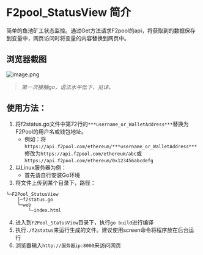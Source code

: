 # F2pool_StatusView 简介
简单的鱼池矿工状态监控。通过Get方法请求F2pool的api，将获取到的数据保存到变量中，网页访问时将变量的内容替换到网页中。
## 浏览器截图
![image.png](https://s2.loli.net/2022/02/14/oaGwXiu7CVJexTE.png)
> *第一次接触go，语法水平低下，见谅。*

## 使用方法：
1. 将f2status.go文件中第72行的`***username_or_WalletAddress***`替换为F2Pool的用户名或钱包地址。
    * 例如：将`https://api.f2pool.com/ethereum/***username_or_WalletAddress***`修改为`https://api.f2pool.com/ethereum/abc`或`https://api.f2pool.com/ethereum/0x123456abcdefg`
2. 以Linux服务器为例：
    * 首先请自行安装Go环境
3. 将文件上传到某个目录下，路径：
```
└─F2Pool_StatusView
    │─f2status.go
    └─web
        └─index.html
```
4. 进入到`F2Pool_StatusView`目录下，执行`go build`进行编译
5. 执行`./f2status`来运行生成的文件。建议使用screen命令将程序放在后台运行
6. 浏览器输入`http://服务器ip:8000`来访问网页
